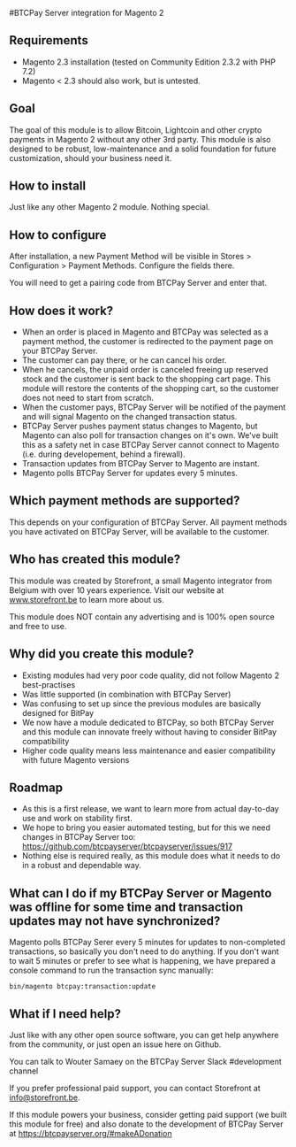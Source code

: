 #BTCPay Server integration for Magento 2

## Requirements
- Magento 2.3 installation (tested on Community Edition 2.3.2 with PHP 7.2)
- Magento < 2.3 should also work, but is untested.

## Goal
The goal of this module is to allow Bitcoin, Lightcoin and other crypto payments in Magento 2 without any other 3rd party.
This module is also designed to be robust, low-maintenance and a solid foundation for future customization, should your business need it.

## How to install
Just like any other Magento 2 module. Nothing special.

## How to configure
After installation, a new Payment Method will be visible in Stores > Configuration > Payment Methods. Configure the fields there.

You will need to get a pairing code from BTCPay Server and enter that.

## How does it work?
- When an order is placed in Magento and BTCPay was selected as a payment method, the customer is redirected to the payment page on your BTCPay Server.
- The customer can pay there, or he can cancel his order.
- When he cancels, the unpaid order is canceled freeing up reserved stock and the customer is sent back to the shopping cart page. This module will restore the contents of the shopping cart, so the customer does not need to start from scratch.
- When the customer pays, BTCPay Server will be notified of the payment and will signal Magento on the changed transaction status.
- BTCPay Server pushes payment status changes to Magento, but Magento can also poll for transaction changes on it's own. We've built this as a safety net in case BTCPay Server cannot connect to Magento (i.e. during developement, behind a firewall).
- Transaction updates from BTCPay Server to Magento are instant.
- Magento polls BTCPay Server for updates every 5 minutes.
 
## Which payment methods are supported?
This depends on your configuration of BTCPay Server. All payment methods you have activated on BTCPay Server, will be available to the customer.

## Who has created this module?
This module was created by Storefront, a small Magento integrator from Belgium with over 10 years experience. Visit our website at www.storefront.be to learn more about us.

This module does NOT contain any advertising and is 100% open source and free to use.

## Why did you create this module?
- Existing modules had very poor code quality, did not follow Magento 2 best-practises
- Was little supported (in combination with BTCPay Server)
- Was confusing to set up since the previous modules are basically designed for BitPay
- We now have a module dedicated to BTCPay, so both BTCPay Server and this module can innovate freely without having to consider BitPay compatibility
- Higher code quality means less maintenance and easier compatibility with future Magento versions

## Roadmap
- As this is a first release, we want to learn more from actual day-to-day use and work on stability first.
- We hope to bring you easier automated testing, but for this we need changes in BTCPay Server too: https://github.com/btcpayserver/btcpayserver/issues/917
- Nothing else is required really, as this module does what it needs to do in a robust and dependable way.

## What can I do if my BTCPay Server or Magento was offline for some time and transaction updates may not have synchronized?
Magento polls BTCPay Serer every 5 minutes for updates to non-completed transactions, so basically you don't need to do anything.
If you don't want to wait 5 minutes or prefer to see what is happening, we have prepared a console command to run the transaction sync manually:

```
bin/magento btcpay:transaction:update
```


## What if I need help?
Just like with any other open source software, you can get help anywhere from the community, or just open an issue here on Github.

You can talk to Wouter Samaey on the BTCPay Server Slack #development channel

If you prefer professional paid support, you can contact Storefront at info@storefront.be.

If this module powers your business, consider getting paid support (we built this module for free) and also donate to the development of BTCPay Server at https://btcpayserver.org/#makeADonation 
